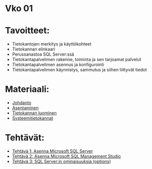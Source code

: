 # Vko 01
# Tavoitteet:

- Tietokantojen merkitys ja käyttökohteet 
- Tietokannan elinkaari 
- Perussanastoa SQL Server:ssä
- Tietokantapalvelimen rakenne, toiminta ja sen tarjoamat palvelut
- Tietokantapalvelimen asennus ja konfigurointi
- Tietokantapalvelimen käynnistys, sammutus ja siihen liittyvät tiedot

# Materiaali: 
- [ Johdanto ](johdanto.md)
- [ Asentaminen ](asentaminen.md)
- [ Tietokannan luominen ](tietokannanluominen.md)
- [ Systeemitietokannat ](systeemitietokannat.md)

<!-- - [ Perussanastoa SQL Server:issä (Perussanastoa_SQL_Serverssa.pdf)
- [Opetusvideo: SQL Server:in alasajo ja käynnistys](https://video.haaga-helia.fi/media/t/0_dqlnxf2r) -->

# Tehtävät:   

- [ Tehtävä 1: Asenna Microsoft SQL Server ](Tehtava_01.md)
- [ Tehtävä 2: Asenna Microsoft SQL Management Studio ](Tehtava_02.md)
- [ Tehtävä 3: SQL Server:in ominaisuuksia (options)](Tehtava_03.md)
